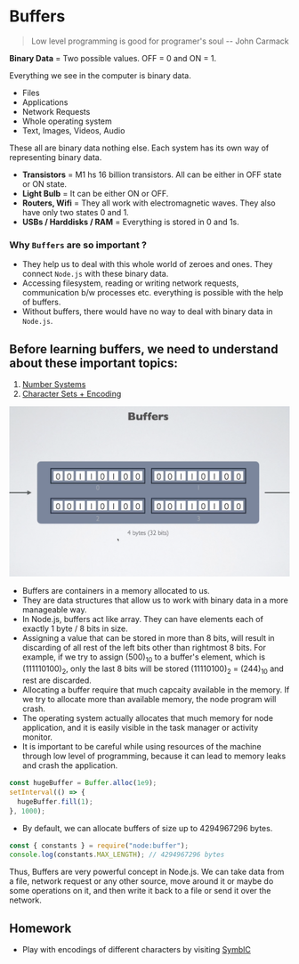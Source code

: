 # Buffers

> Low level programming is good for programer's soul
> -- John Carmack

**Binary Data** = Two possible values. OFF = 0 and ON = 1.

Everything we see in the computer is binary data.

- Files
- Applications
- Network Requests
- Whole operating system
- Text, Images, Videos, Audio

These all are binary data nothing else. Each system has its own way of representing binary data.

- **Transistors** = M1 hs 16 billion transistors. All can be either in OFF state or ON state.
- **Light Bulb** = It can be either ON or OFF.
- **Routers, Wifi** = They all work with electromagnetic waves. They also have only two states 0 and 1.
- **USBs / Harddisks / RAM** = Everything is stored in 0 and 1s.

### Why `Buffers` are so important ?

- They help us to deal with this whole world of zeroes and ones. They connect `Node.js` with these binary data.
- Accessing filesystem, reading or writing network requests, communication b/w processes etc. everything is possible with the help of buffers.
- Without buffers, there would have no way to deal with binary data in `Node.js`.

## Before learning buffers, we need to understand about these important topics:

1. [Number Systems](./01-number-systems.md)
2. [Character Sets + Encoding](./02-character-sets-encoding.md)

![](/assets/2025-06-30-23-12-22.png)

- Buffers are containers in a memory allocated to us.
- They are data structures that allow us to work with binary data in a more manageable way.
- In Node.js, buffers act like array. They can have elements each of exactly 1 byte / 8 bits in size.
- Assigning a value that can be stored in more than 8 bits, will result in discarding of all rest of the left bits other than rightmost 8 bits. For example, if we try to assign (500)<sub>10</sub> to a buffer's element, which is (111110100)<sub>2</sub>, only the last 8 bits will be stored (11110100)<sub>2</sub> = (244)<sub>10</sub> and rest are discarded.
- Allocating a buffer require that much capcaity available in the memory. If we try to allocate more than available memory, the node program will crash.
- The operating system actually allocates that much memory for node application, and it is easily visible in the task manager or activity monitor.
- It is important to be careful while using resources of the machine through low level of programming, because it can lead to memory leaks and crash the application.

```js
const hugeBuffer = Buffer.alloc(1e9);
setInterval(() => {
  hugeBuffer.fill(1);
}, 1000);
```

- By default, we can allocate buffers of size up to 4294967296 bytes.

```js
const { constants } = require("node:buffer");
console.log(constants.MAX_LENGTH); // 4294967296 bytes
```

Thus, Buffers are very powerful concept in Node.js. We can take data from a file, network request or any other source, move around it or maybe do some operations on it, and then write it back to a file or send it over the network.

## Homework

- Play with encodings of different characters by visiting [SymblC](https://symbl.cc)
